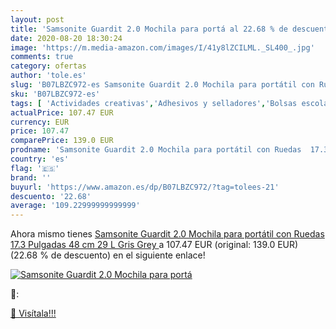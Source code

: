 ```yaml
---
layout: post
title: 'Samsonite Guardit 2.0 Mochila para portá al 22.68 % de descuento'
date: 2020-08-20 18:30:24
image: 'https://m.media-amazon.com/images/I/41y8lZCILML._SL400_.jpg'
comments: true
category: ofertas
author: 'tole.es'
slug: 'B07LBZC972-es Samsonite Guardit 2.0 Mochila para portátil con Ruedas...'
sku: 'B07LBZC972-es'
tags: [ 'Actividades creativas','Adhesivos y selladores','Bolsas escolares','Bricolaje y herramientas','Cuchillos de cocina','Equipaje','Ferretería','Hogar y cocina','Juegos de cuchillos de cocina','Juguetes','Juguetes y juegos','Lápices de colores para niños','Material de escritura y dibujo para niños','Mochilas, estuches y sets escolares','Pegamentos instantáneos','Utensilios de cocina','mochila', ]
actualPrice: 107.47 EUR
currency: EUR
price: 107.47
comparePrice: 139.0 EUR
prodname: 'Samsonite Guardit 2.0 Mochila para portátil con Ruedas  17.3 Pulgadas  48 cm  29 L  Gris  Grey '
country: 'es'
flag: '🇪🇸'
brand: ''
buyurl: 'https://www.amazon.es/dp/B07LBZC972/?tag=tolees-21'
descuento: '22.68'
average: '109.22999999999999'
---
```


Ahora mismo tienes [Samsonite Guardit 2.0 Mochila para portátil con Ruedas  17.3 Pulgadas  48 cm  29 L  Gris  Grey ](https://www.amazon.es/dp/B07LBZC972/?tag=tolees-21) a 107.47 EUR (original: 139.0 EUR) (22.68 %  de descuento) en el siguiente enlace!

[![Samsonite Guardit 2.0 Mochila para portá](https://m.media-amazon.com/images/I/41y8lZCILML._SL400_.jpg)](https://www.amazon.es/dp/B07LBZC972/?tag=tolees-21)

🔎:


[🛒 Visítala!!!](https://www.amazon.es/dp/B07LBZC972/?tag=tolees-21)
